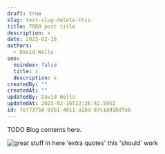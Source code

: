```yaml
---
draft: true
slug: test-slug-delete-this
title: TODO post title
description: x
date: 2023-02-16
authors:
  - David Wells
seo:
  noindex: false
  title: x
  description: x
createdBy: ""
createdAt: ""
updatedBy: David Wells
updatedAt: 2023-02-16T22:26:42.595Z
id: 7e773758-93b1-4811-a1bd-87c1dd1bdfeb
---
```


TODO Blog contents here.

<img src="https://d24nhiikxn5jns.cloudfront.net/optimized/res.cloudinary.com%252Fvendia%252Fimage%252Fupload%252Ff_auto%252Cq_90%252Fv1670278509%252FCOT_d1fwyl.webp" alt="great stuff in here 'extra quotes' this 'should' work" class="image-float-left" />